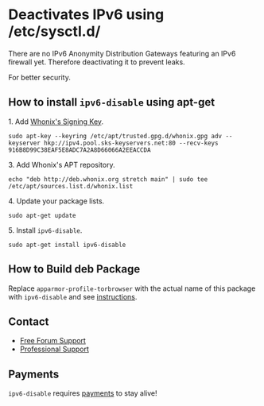 # Deactivates IPv6 using /etc/sysctl.d/ #

There are no IPv6 Anonymity Distribution Gateways featuring an IPv6 firewall
yet. Therefore deactivating it to prevent leaks.

For better security.
## How to install `ipv6-disable` using apt-get ##

1\. Add [Whonix's Signing Key](https://www.whonix.org/wiki/Whonix_Signing_Key).

```
sudo apt-key --keyring /etc/apt/trusted.gpg.d/whonix.gpg adv --keyserver hkp://ipv4.pool.sks-keyservers.net:80 --recv-keys 916B8D99C38EAF5E8ADC7A2A8D66066A2EEACCDA
```

3\. Add Whonix's APT repository.

```
echo "deb http://deb.whonix.org stretch main" | sudo tee /etc/apt/sources.list.d/whonix.list
```

4\. Update your package lists.

```
sudo apt-get update
```

5\. Install `ipv6-disable`.

```
sudo apt-get install ipv6-disable
```

## How to Build deb Package ##

Replace `apparmor-profile-torbrowser` with the actual name of this package with `ipv6-disable` and see [instructions](https://www.whonix.org/wiki/Dev/Build_Documentation/apparmor-profile-torbrowser).

## Contact ##

* [Free Forum Support](https://forums.whonix.org)
* [Professional Support](https://www.whonix.org/wiki/Professional_Support)

## Payments ##

`ipv6-disable` requires [payments](https://www.whonix.org/wiki/Payments) to stay alive!
